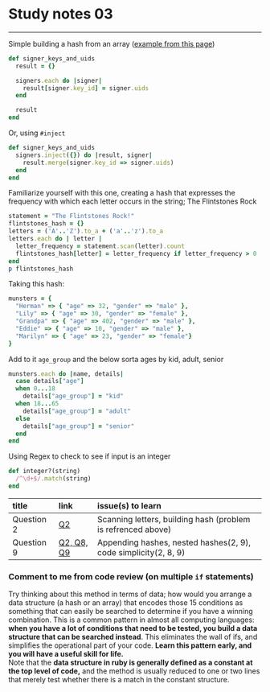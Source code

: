 # Study notes 03
-------------  
Simple building a hash from an array ([example from this page](https://robots.thoughtbot.com/iteration-as-an-anti-pattern#build-a-hash-from-an-array))
```ruby
def signer_keys_and_uids
  result = {}

  signers.each do |signer|
    result[signer.key_id] = signer.uids
  end

  result
end
```  
Or, using `#inject`
```ruby
def signer_keys_and_uids
  signers.inject({}) do |result, signer|
    result.merge(signer.key_id => signer.uids)
  end
end
```

Familiarize yourself with this one, creating a hash that expresses the frequency with which each letter occurs in the string; The Flintstones Rock  
```ruby
statement = "The Flintstones Rock!"
flintstones_hash = {}
letters = ('A'..'Z').to_a + ('a'..'z').to_a
letters.each do | letter |
  letter_frequency = statement.scan(letter).count
  flintstones_hash[letter] = letter_frequency if letter_frequency > 0
end
p flintstones_hash
```  
Taking this hash:  
```ruby
munsters = {
  "Herman" => { "age" => 32, "gender" => "male" },
  "Lily" => { "age" => 30, "gender" => "female" },
  "Grandpa" => { "age" => 402, "gender" => "male" },
  "Eddie" => { "age" => 10, "gender" => "male" },
  "Marilyn" => { "age" => 23, "gender" => "female"}
}
```  
Add to it `age_group` and the below sorta ages by kid, adult, senior  
```ruby
munsters.each do |name, details|
  case details["age"]
  when 0...18
    details["age_group"] = "kid"
  when 18...65
    details["age_group"] = "adult"
  else
    details["age_group"] = "senior"
  end
end  
```  


Using Regex to check to see if input is an integer
```ruby
def integer?(string)
  /^\d+$/.match(string)
end
```

| title | link   | issue(s) to learn |
| :---- | :----  | :---------------- |
| Question 2 | [Q2](https://launchschool.com/lessons/263069da/assignments/6eba600c) | Scanning letters, building hash (problem is refrenced above) |  
| Question 9 | [Q2, Q8, Q9](https://launchschool.com/lessons/263069da/assignments/6eba600c) | Appending hashes, nested hashes(2, 9), code simplicity(2, 8, 9) | 


### Comment to me from code review (on multiple `if` statements)
Try thinking about this method in terms of data; how would you arrange a data structure (a hash or an array) that encodes those 15 conditions as something that can easily be searched to determine if you have a winning combination. This is a common pattern in almost all computing languages: __when you have a lot of conditions that need to be tested, you build a data structure that can be searched instead__. This eliminates the wall of ifs, and simplifies the operational part of your code. __Learn this pattern early, and you will have a useful skill for life.__  
Note that the __data structure in ruby is generally defined as a constant at the top level of code,__ and the method is usually reduced to one or two lines that merely test whether there is a match in the constant structure.  
